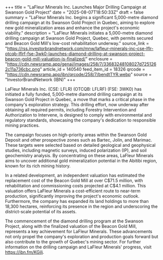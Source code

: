 +++
title = "LaFleur Minerals Inc. Launches Major Drilling Campaign at Swanson Gold Project"
date = "2025-08-07T18:50:33Z"
draft = false
summary = "LaFleur Minerals Inc. begins a significant 5,000-metre diamond drilling campaign at its Swanson Gold Project in Quebec, aiming to explore new gold mineralization areas and enhance the project's economic viability."
description = "LaFleur Minerals initiates a 5,000-metre diamond drilling campaign at Swanson Gold Project, Quebec, with permits secured and Beacon Gold Mill's low-cost rehabilitation underway."
source_link = "https://rss.investorbrandnetwork.com/mnw/lafleur-minerals-inc-cse-lflr-otcqb-lflrf-fse-3wk0-launches-diamond-drilling-at-swanson-project-beacon-gold-mill-valuation-is-finalized/"
enclosure = "https://cdn.newsramp.app/genai/images/258/7/33683248108027d7251262c11a736cbc.png"
article_id = 140540
feed_item_id = 18326
qrcode = "https://cdn.newsramp.app/ibn/qrcode/258/7/bendtTYR.webp"
source = "InvestorBrandNetwork (IBN)"
+++

<p>LaFleur Minerals Inc. (CSE: LFLR) (OTCQB: LFLRF) (FSE: 3WK0) has initiated a fully funded, 5,000-metre diamond drilling campaign at its Swanson Gold Project in Quebec, a move that marks a critical phase in the company's exploration strategy. This drilling effort, now underway after obtaining all required permits, including Forestry Intervention and Authorization to Intervene, is designed to comply with environmental and regulatory standards, showcasing the company's dedication to responsible mining practices.</p><p>The campaign focuses on high-priority areas within the Swanson Gold Deposit and other prospective zones such as Bartec, Jolin, and Marimac. These targets were selected based on detailed geological and geophysical studies, including magnetic surveys, induced polarization (IP), and soil geochemistry analysis. By concentrating on these areas, LaFleur Minerals aims to uncover additional gold mineralization potential in the Abitibi region, known for its rich mining history.</p><p>In a related development, an independent valuation has estimated the replacement cost of the Beacon Gold Mill at over C$71.5 million, with rehabilitation and commissioning costs projected at C$4.1 million. This valuation offers LaFleur Minerals a cost-efficient route to near-term production, significantly improving the project's economic outlook. Furthermore, the company has expanded its land holdings to more than 18,300 hectares, reinforcing its presence in the region and underscoring the district-scale potential of its assets.</p><p>The commencement of the diamond drilling program at the Swanson Project, along with the finalized valuation of the Beacon Gold Mill, represents a key achievement for LaFleur Minerals. These advancements not only propel the company's exploration and production goals forward but also contribute to the growth of Quebec's mining sector. For further information on the drilling campaign and LaFleur Minerals' progress, visit <a href='https://ibn.fm/KGilj' rel='nofollow' target='_blank'>https://ibn.fm/KGilj</a>.</p>